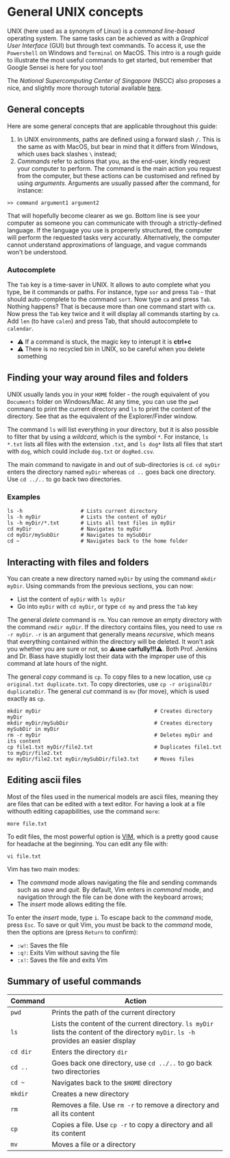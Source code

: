 # General UNIX concepts

UNIX (here used as a synonym of Linux) is a *command line-based* operating system. The same tasks can be achieved as with a *Graphical User Interface* (GUI) but through text commands. To access it, use the `Powershell` on Windows and `Terminal` on MacOS. This intro is a rough guide to illustrate the most useful commands to get started, but remember that Google Sensei is here for you too!

The *National Supercomputing Center of Singapore* (NSCC) also proposes a nice, and slightly more thorough tutorial available [here](https://help.nscc.sg/wp-content/uploads/2016/03/BasicLinuxTutorial-v0.1.pdf).

## General concepts
Here are some general concepts that are applicable throughout this guide:
1. In UNIX environments, paths are defined using a forward slash `/`. This is the same as with MacOS, but bear in mind that it differs from Windows, which uses back slashes `\` instead;
2. *Commands* refer to actions that you, as the end-user, kindly request your computer to perform. The command is the main action you request from the computer, but these actions can be customised and refined by using *arguments*. Arguments are usually passed after the command, for instance:

```
>> command argument1 argument2
```
That will hopefully become clearer as we go. Bottom line is see your computer as someone you can communicate with through a strictly-defined language. If the language you use is propererly structured, the computer will perform the requested tasks very accuratly. Alternatively, the computer cannot understand approximations of language, and vague commands won't be understood.

### Autocomplete
The `Tab` key is a time-saver in UNIX. It allows to auto complete what you type, be it commands or paths. For instance, type `sor` and press `Tab` - that should auto-complete to the command `sort`. Now type `ca` and press `Tab`. Nothing happens? That is because more than one command start with `ca`. Now press the `Tab` key twice and it will display all commands starting by `ca`. Add `len` (to have `calen`) and press Tab, that should autocomplete to `calendar`. 

- :warning: If a command is stuck, the magic key to interupt it is **ctrl+c**
- :warning: There is no recycled bin in UNIX, so be careful when you delete something


## Finding your way around files and folders
UNIX usually lands you in your `HOME` folder - the rough equivalent of you `Documents` folder on Windows/Mac. At any time, you can use the `pwd` command to print the current directory and `ls` to print the content of the directory. See that as the equivalent of the Explorer/Finder window.

The command `ls` will list everything in your directory, but it is also possible to filter that by using a *wildcard*, which is the symbol `*`. For instance, `ls *.txt` lists all files with the extension `.txt`, and `ls dog*` lists all files that start with `dog`, which could include `dog.txt` or `dogRed.csv`. 

The main command to navigate in and out of sub-directories is `cd`. `cd myDir` enters the directory named `myDir` whereas `cd ..` goes back one directory. Use `cd ../..` to go back two directories. 

### Examples
```
ls -h                   # Lists current directory
ls -h myDir             # Lists the content of myDir
ls -h myDir/*.txt       # Lists all text files in myDir
cd myDir                # Navigates to myDir
cd myDir/mySubDir       # Navigates to mySubDir
cd ~                    # Navigates back to the home folder
```


## Interacting with files and folders
You can create a new directory named `myDir` by using the command `mkdir myDir`. Using commands from the previous sections, you can now:
- List the content of `myDir` with `ls myDir`
- Go into `myDir` with `cd myDir`, or type `cd my` and press the `Tab` key

The general *delete* command is `rm`. You can remove an empty directory with the command `rmdir myDir`. If the directory contains files, you need to use `rm -r myDir`. `-r` is an argument that generally means *recursive*, which means that everything contained within the directory will be deleted. It won't ask you whether you are sure or not, so :warning:**use carfully!!!**:warning:. Both Prof. Jenkins and Dr. Biass have stupidly lost their data with the improper use of this command at late hours of the night.

The general *copy* command is `cp`. To copy files to a new location, use `cp original.txt duplicate.txt`. To copy directories, use `cp -r originalDir duplicateDir`. The general *cut* command is `mv` (for move), which is used exactly as `cp`.

```
mkdir myDir                                     # Creates directory myDir
mkdir myDir/mySubDir                            # Creates directory mySubDir in myDir
rm -r myDir                                     # Deletes myDir and its content
cp file1.txt myDir/file2.txt                    # Duplicates file1.txt to myDir/file2.txt
mv myDir/file2.txt myDir/mySubDir/file3.txt     # Moves files
```


## Editing ascii files
Most of the files used in the numerical models are ascii files, meaning they are files that can be edited with a text editor. For having a look at a file withouth editing capapbilities, use the command `more`:
```
more file.txt
```

To edit files, the most powerful option is [VIM](https://en.wikipedia.org/wiki/Vim_(text_editor)), which is a pretty good cause for headache at the beginning. You can edit any file with:
```
vi file.txt
```

Vim has two main modes:
- The *command* mode allows navigating the file and sending commands such as *save* and *quit*. By default, Vim enters in *command* mode, and navigation through the file can be done with the keyboard arrows;
- The *insert* mode allows editing the file.

To enter the *insert* mode, type `i`. To escape back to the *command* mode, press `Esc`. To save or quit Vim, you must be back to the *command* mode, then the options are (press `Return` to confirm):
- `:w!`: Saves the file
- `:q!`: Exits Vim without saving the file
- `:x!`: Saves the file and exits Vim 


## Summary of useful commands

| Command | Action |
| ----- | -----|
| `pwd` | Prints the path of the current directory |
| `ls` | Lists the content of the current directory. `ls myDir` lists the content of the directory `myDir`. `ls -h` provides an easier display |
| `cd dir` | Enters the directory `dir` |
| `cd ..`  | Goes back one directory, use `cd ../..` to go back two directories |
| `cd ~` | Navigates back to the `$HOME` directory |
| `mkdir` | Creates a new directory |
| `rm` | Removes a file. Use `rm -r` to remove a directory and all its content |
| `cp` | Copies a file. Use `cp -r` to copy a directory and all its content|
| `mv`  | Moves a file or a directory |
